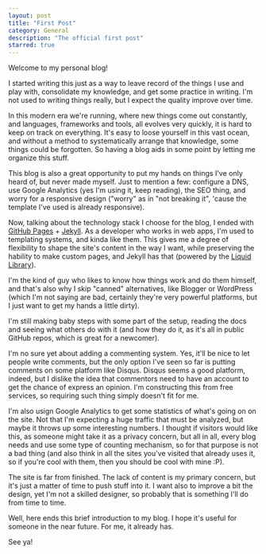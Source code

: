 ```yaml
---
layout: post
title: "First Post"
category: General
description: "The official first post"
starred: true
---
```

Welcome to my personal blog!

I started writing this just as a way to leave record of the things I use and play with, consolidate my knowledge, and get some practice in writing. I'm not used to writing things really, but I expect the quality improve over time.

In this modern era we're running, where new things come out constantly, and languages, frameworks and tools, all evolves very quickly, it is hard to keep on track on everything. It's easy to loose yourself in this vast ocean, and without a method to systematically arrange that knowledge, some things could be forgotten. So having a blog aids in some point by letting me organize this stuff. 

This blog is also a great opportunity to put my hands on things I've only heard of, but never made myself. Just to mention a few: configure a DNS, use Google Analytics (yes I'm using it, keep reading), the SEO thing, and worry for a responsive design ("worry" as in "not breaking it", 'cause the template I've used is already responsive).

Now, talking about the technology stack I choose for the blog, I ended with [GitHub Pages](https://github.com/nelsonghezzi/nelsonghezzi.github.io) + [Jekyll](http://jekyllrb.com/ "Jekyll home page"). As a developer who works in web apps, I'm used to templating systems, and kinda like them. This gives me a degree of flexibility to shape the site's content in the way I want, while preserving the hability to make custom pages, and Jekyll has that (powered by the [Liquid Library](http://liquidmarkup.org/ "Liquid home page")).

I'm the kind of guy who likes to know how things work and do them himself, and that's also why I skip "canned" alternatives, like Blogger or WordPress (which I'm not saying are bad, certainly they're very powerful platforms, but I just want to get my hands a little dirty).

I'm still making baby steps with some part of the setup, reading the docs and seeing what others do with it (and how they do it, as it's all in public GitHub repos, which is great for a newcomer).

I'm no sure yet about adding a commenting system. Yes, it'll be nice to let people write comments, but the only option I've seen so far is putting comments on some platform like Disqus. Disqus seems a good platform, indeed, but I dislike the idea that commentors need to have an account to get the chance of express an opinion. I'm constructing this from free services, so requiring such thing simply doesn't fit for me.

I'm also usign Google Analytics to get some statistics of what's going on on the site. Not that I'm expecting a huge traffic that must be analyzed, but maybe it throws up some interesting numbers. I thought if visitors would like this, as someone might take it as a privacy concern, but all in all, every blog needs and use some type of counting mechanism, so for that purpose is not a bad thing (and also think in all the sites you've visited that already uses it, so if you're cool with them, then you should be cool with mine :P).

The site is far from finished. The lack of content is my primary concern, but it's just a matter of time to push stuff into it. I want also to improve a bit the design, yet I'm not a skilled designer, so probably that is something I'll do from time to time.

Well, here ends this brief introduction to my blog. I hope it's useful for someone in the near future. For me, it already has.

See ya!